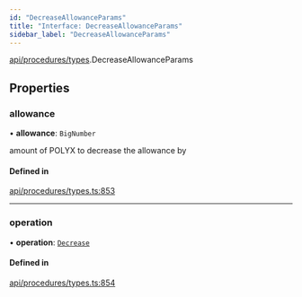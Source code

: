 ```yaml
---
id: "DecreaseAllowanceParams"
title: "Interface: DecreaseAllowanceParams"
sidebar_label: "DecreaseAllowanceParams"
---
```


[api/procedures/types](../../../../../modules/API/Procedures/Types/Types.md).DecreaseAllowanceParams

## Properties

### allowance

• **allowance**: `BigNumber`

amount of POLYX to decrease the allowance by

#### Defined in

[api/procedures/types.ts:853](https://github.com/PolymeshAssociation/polymesh-sdk/blob/31fdce23/src/api/procedures/types.ts#L853)

___

### operation

• **operation**: [`Decrease`](../../../../../enums/API/Procedures/Types/AllowanceOperation/AllowanceOperation.md#decrease)

#### Defined in

[api/procedures/types.ts:854](https://github.com/PolymeshAssociation/polymesh-sdk/blob/31fdce23/src/api/procedures/types.ts#L854)
